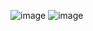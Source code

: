 ![image](https://github.com/user-attachments/assets/4b742173-b598-4867-8cc4-151bf991550d)
![image](https://github.com/user-attachments/assets/ac0781d6-9607-4a84-bc47-26b0debf1ce0)
